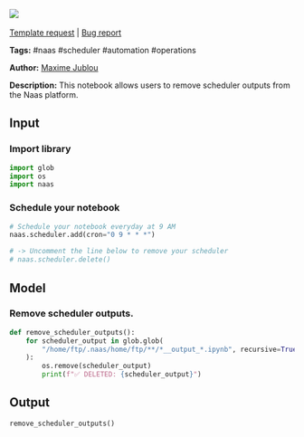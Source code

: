 <a href="https://app.naas.ai/user-redirect/naas/downloader?url=https://raw.githubusercontent.com/jupyter-naas/awesome-notebooks/master/Naas/Naas_Remove_Scheduler_Outputs.ipynb" target="_parent"><img src="https://naasai-public.s3.eu-west-3.amazonaws.com/open_in_naas.svg"/></a><br><br><a href="https://github.com/jupyter-naas/awesome-notebooks/issues/new?assignees=&labels=&template=template-request.md&title=Tool+-+Action+of+the+notebook+">Template request</a> | <a href="https://github.com/jupyter-naas/awesome-notebooks/issues/new?assignees=&labels=bug&template=bug_report.md&title=Naas+-+Remove+Scheduler+Outputs:+Error+short+description">Bug report</a>

**Tags:** #naas #scheduler #automation #operations

**Author:** [Maxime Jublou](https://www.linkedin.com/in/maximejublou)

**Description:** This notebook allows users to remove scheduler outputs from the Naas platform.

## Input

### Import library


```python
import glob
import os
import naas
```

### Schedule your notebook


```python
# Schedule your notebook everyday at 9 AM
naas.scheduler.add(cron="0 9 * * *")

# -> Uncomment the line below to remove your scheduler
# naas.scheduler.delete()
```

## Model

### Remove scheduler outputs.


```python
def remove_scheduler_outputs():
    for scheduler_output in glob.glob(
        "/home/ftp/.naas/home/ftp/**/*__output_*.ipynb", recursive=True
    ):
        os.remove(scheduler_output)
        print(f"✅ DELETED: {scheduler_output}")
```

## Output


```python
remove_scheduler_outputs()
```
